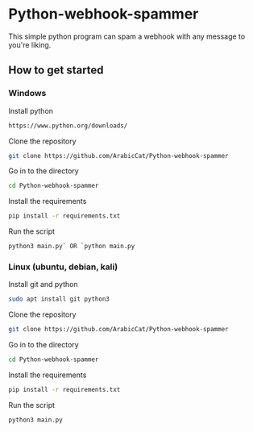 # Python-webhook-spammer
This simple python program can spam a webhook with any message to you're liking.

## How to get started

### Windows
Install python
```sh
https://www.python.org/downloads/
```
Clone the repository
```sh
git clone https://github.com/ArabicCat/Python-webhook-spammer
```
Go in to the directory
```sh
cd Python-webhook-spammer
```
Install the requirements
```sh
pip install -r requirements.txt
```
Run the script
```sh
python3 main.py` OR `python main.py
```

### Linux (ubuntu, debian, kali)
Install git and python
```sh
sudo apt install git python3
```
Clone the repository
```sh
git clone https://github.com/ArabicCat/Python-webhook-spammer
```
Go in to the directory
```sh
cd Python-webhook-spammer
```
Install the requirements
```sh
pip install -r requirements.txt
```
Run the script
```sh
python3 main.py
```
